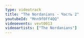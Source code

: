 ```yaml
---
type: videotrack
title: "The Nordanians - Часть 2"
youtubeId: "Mnn9f0Ff4QQ"
videoevents: vevt0013
videoartists: ["The Nordanians"]
---
```

